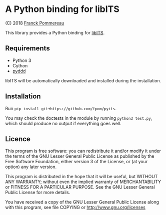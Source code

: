 # A Python binding for libITS

(C) 2018 [Franck Pommereau](franck.pommereau@univ-evry.fr)

This library provides a Python binding for [libITS](https://github.com/lip6/libITS).

## Requirements

- Python 3
- Cython
- [pyddd](https://github.com/fpom/pyddd)

libITS will be automatically downloaded and installed during the installation.

## Installation

Run `pip install git+https://github.com/fpom/pyits`.

You may check the doctests in the module by running `python3 test.py`,
which should produce no output if everything goes well.

## Licence

This program is free software: you can redistribute it and/or modify
it under the terms of the GNU Lesser General Public License as
published by the Free Software Foundation, either version 3 of the
License, or (at your option) any later version.

This program is distributed in the hope that it will be useful, but
WITHOUT ANY WARRANTY; without even the implied warranty of
MERCHANTABILITY or FITNESS FOR A PARTICULAR PURPOSE. See the GNU
Lesser General Public License for more details.

You have received a copy of the GNU Lesser General Public License
along with this program, see file COPYING or
http://www.gnu.org/licenses
